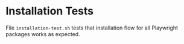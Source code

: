 # Installation Tests

File `installation-test.sh` tests that installation flow for all
Playwright packages works as expected.
